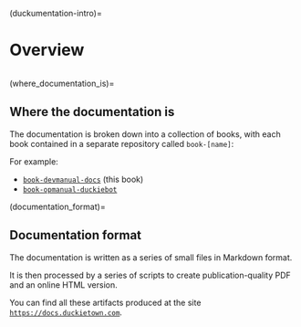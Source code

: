 (duckumentation-intro)=
# Overview

```{tableofcontents}
```

(where_documentation_is)=
## Where the documentation is

The documentation is broken down into a collection of books, with each book contained in a separate repository called `book-[name]`:

For example:

* [`book-devmanual-docs`](https://github.com/duckietown/book-devmanual-docs) (this book)
* [`book-opmanual-duckiebot`](https://github.com/duckietown/book-opmanual-duckiebot)

(documentation_format)=
## Documentation format

The documentation is written as a series of small files in Markdown format.

It is then processed by a series of scripts to create publication-quality PDF and an online HTML version.

You can find all these artifacts produced at the site [`https://docs.duckietown.com`](https://docs.duckietown.com).
